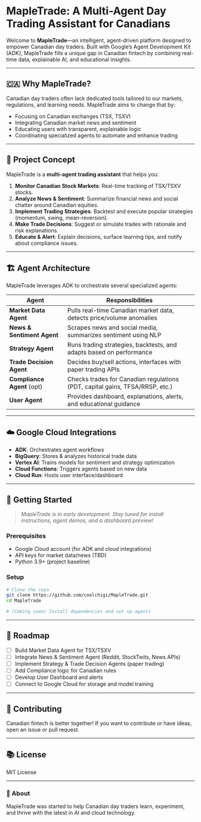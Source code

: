 # MapleTrade: A Multi-Agent Day Trading Assistant for Canadians

Welcome to **MapleTrade**—an intelligent, agent-driven platform designed to empower Canadian day traders. Built with Google’s Agent Development Kit (ADK), MapleTrade fills a unique gap in Canadian fintech by combining real-time data, explainable AI, and educational insights.

---

## 🇨🇦 Why MapleTrade?

Canadian day traders often lack dedicated tools tailored to our markets, regulations, and learning needs. MapleTrade aims to change that by:

- Focusing on Canadian exchanges (TSX, TSXV)
- Integrating Canadian market news and sentiment
- Educating users with transparent, explainable logic
- Coordinating specialized agents to automate and enhance trading

---

## 🧠 Project Concept

MapleTrade is a **multi-agent trading assistant** that helps you:

1. **Monitor Canadian Stock Markets**: Real-time tracking of TSX/TSXV stocks.
2. **Analyze News & Sentiment**: Summarize financial news and social chatter around Canadian equities.
3. **Implement Trading Strategies**: Backtest and execute popular strategies (momentum, swing, mean-reversion).
4. **Make Trade Decisions**: Suggest or simulate trades with rationale and risk explanations.
5. **Educate & Alert**: Explain decisions, surface learning tips, and notify about compliance issues.

---

## 🏗️ Agent Architecture

MapleTrade leverages ADK to orchestrate several specialized agents:

| Agent                | Responsibilities                                                                 |
|----------------------|---------------------------------------------------------------------------------|
| **Market Data Agent**      | Pulls real-time Canadian market data, detects price/volume anomalies           |
| **News & Sentiment Agent** | Scrapes news and social media, summarizes sentiment using NLP                  |
| **Strategy Agent**         | Runs trading strategies, backtests, and adapts based on performance           |
| **Trade Decision Agent**   | Decides buy/sell actions, interfaces with paper trading APIs                   |
| **Compliance Agent** (opt) | Checks trades for Canadian regulations (PDT, capital gains, TFSA/RRSP, etc.)   |
| **User Agent**             | Provides dashboard, explanations, alerts, and educational guidance            |

---

## ☁️ Google Cloud Integrations

- **ADK**: Orchestrates agent workflows
- **BigQuery**: Stores & analyzes historical trade data
- **Vertex AI**: Trains models for sentiment and strategy optimization
- **Cloud Functions**: Triggers agents based on new data
- **Cloud Run**: Hosts user interface/dashboard

---

## 🚀 Getting Started

> _MapleTrade is in early development. Stay tuned for install instructions, agent demos, and a dashboard preview!_

### Prerequisites

- Google Cloud account (for ADK and cloud integrations)
- API keys for market data/news (TBD)
- Python 3.9+ (project baseline)

### Setup

```bash
# Clone the repo
git clone https://github.com/coolchigi/MapleTrade.git
cd MapleTrade

# (Coming soon) Install dependencies and set up agents
```

---

## 📣 Roadmap

- [ ] Build Market Data Agent for TSX/TSXV
- [ ] Integrate News & Sentiment Agent (Reddit, StockTwits, News APIs)
- [ ] Implement Strategy & Trade Decision Agents (paper trading)
- [ ] Add Compliance logic for Canadian rules
- [ ] Develop User Dashboard and alerts
- [ ] Connect to Google Cloud for storage and model training

---

## 🤝 Contributing

Canadian fintech is better together! If you want to contribute or have ideas, open an issue or pull request.

---

## 📚 License

MIT License

---

### 👋 About

MapleTrade was started to help Canadian day traders learn, experiment, and thrive with the latest in AI and cloud technology.
